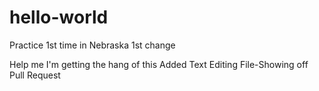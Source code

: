 # hello-world
Practice
1st time in Nebraska
1st change

Help me
I'm getting the hang of this
Added Text Editing File-Showing off Pull Request
